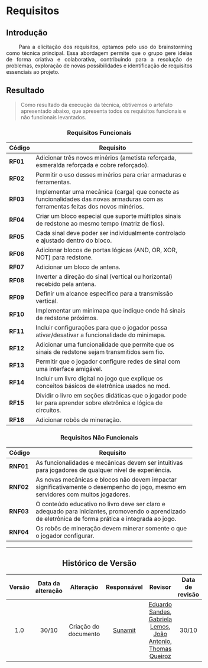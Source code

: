 # Requisitos

## Introdução

<div align="justify">&emsp;&emsp;
Para a elicitação dos requisitos, optamos pelo uso do brainstorming como técnica principal. Essa abordagem permite que o grupo gere ideias de forma criativa e colaborativa, contribuindo para a resolução de problemas, exploração de novas possibilidades e identificação de requisitos essenciais ao projeto.
</div>

## Resultado

> Como resultado da execução da técnica, obtivemos o artefato apresentado abaixo, que apresenta todos os requisitos
> funcionais e não funcionais levantados.

<center>

### Requisitos Funcionais

</center>


<div style="margin: 0 auto; width: fit-content;">

| Código   | Requisito                                                                                                                         |
|----------|-----------------------------------------------------------------------------------------------------------------------------------|
| **RF01** | Adicionar três novos minérios (ametista reforçada, esmeralda reforçada e cobre reforçado).                                        |
| **RF02** | Permitir o uso desses minérios para criar armaduras e ferramentas.                                                                |
| **RF03** | Implementar uma mecânica (carga) que conecte as funcionalidades das novas armaduras com as ferramentas feitas dos novos minérios. |
| **RF04** | Criar um bloco especial que suporte múltiplos sinais de redstone ao mesmo tempo (matriz de fios).                                 |
| **RF05** | Cada sinal deve poder ser individualmente controlado e ajustado dentro do bloco.                                                  |
| **RF06** | Adicionar blocos de portas lógicas (AND, OR, XOR, NOT) para redstone.                                                             |
| **RF07** | Adicionar um bloco de antena.                                                                                                     |
| **RF08** | Inverter a direção do sinal (vertical ou horizontal) recebido pela antena.                                                        |
| **RF09** | Definir um alcance específico para a transmissão vertical.                                                                        |
| **RF10** | Implementar um minimapa que indique onde há sinais de redstone próximos.                                                          |
| **RF11** | Incluir configurações para que o jogador possa ativar/desativar a funcionalidade do minimapa.                                     |
| **RF12** | Adicionar uma funcionalidade que permite que os sinais de redstone sejam transmitidos sem fio.                                    |
| **RF13** | Permitir que o jogador configure redes de sinal com uma interface amigável.                                                       |
| **RF14** | Incluir um livro digital no jogo que explique os conceitos básicos de eletrônica usados no mod.                                   |
| **RF15** | Dividir o livro em seções didáticas que o jogador pode ler para aprender sobre eletrônica e lógica de circuitos.                  |
| **RF16** | Adicionar robôs de mineração.                                                                                                     |

</div>

<center>

### Requisitos Não Funcionais

</center>


<div style="margin: 0 auto; width: fit-content;">

| Código    | Requisito                                                                                                                                             |
|-----------|-------------------------------------------------------------------------------------------------------------------------------------------------------|
| **RNF01** | As funcionalidades e mecânicas devem ser intuitivas para jogadores de qualquer nível de experiência.                                                  |
| **RNF02** | As novas mecânicas e blocos não devem impactar significativamente o desempenho do jogo, mesmo em servidores com muitos jogadores.                     |
| **RNF03** | O conteúdo educativo no livro deve ser claro e adequado para iniciantes, promovendo o aprendizado de eletrônica de forma prática e integrada ao jogo. |
| **RNF04** | Os robôs de mineração devem minerar somente o que o jogador configurar.                                                                               |

</div>

---

<center>

## Histórico de Versão

</center>

<div style="margin: 0 auto; width: fit-content;">

| Versão | Data da alteração |      Alteração       |              Responsável              |                                                                                             Revisor                                                                                              | Data de revisão |
|:------:|:-----------------:|:--------------------:|:-------------------------------------:|:------------------------------------------------------------------------------------------------------------------------------------------------------------------------------------------------:|:---------------:|
|  1.0   |       30/10       | Criação do documento | [Sunamit](https://github.com/Sunamit) | [Eduardo Sandes](https://github.com/DiceRunner714), [Gabriela Lemos](https://github.com/heylisten64), [João Antonio](https://github.com/joaoseisei), [Thomas Queiroz](https://github.com/thmasq) |      30/10      |

</div>

